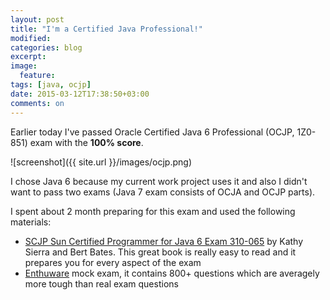 ```yaml
---
layout: post
title: "I'm a Certified Java Professional!"
modified:
categories: blog
excerpt:
image:
  feature:
tags: [java, ocjp]
date: 2015-03-12T17:38:50+03:00
comments: on
---
```


Earlier today I've passed Oracle Certified Java 6 Professional (OCJP, 1Z0-851) exam with the **100% score**.

![screenshot]({{ site.url }}/images/ocjp.png)

I chose Java 6 because my current work project uses it and also I didn't want to pass two exams (Java 7 exam consists of OCJA and OCJP parts).

I spent about 2 month preparing for this exam and used the following materials:

 - [SCJP Sun Certified Programmer for Java 6 Exam 310-065](http://www.amazon.com/SCJP-Certified-Programmer-Java-310-065/dp/0071591060) by Kathy Sierra and Bert Bates. This great book is really easy to read and it prepares you for every aspect of the exam
 - [Enthuware](http://www.enthuware.com/) mock exam, it contains 800+ questions which are averagely more tough than real exam questions
